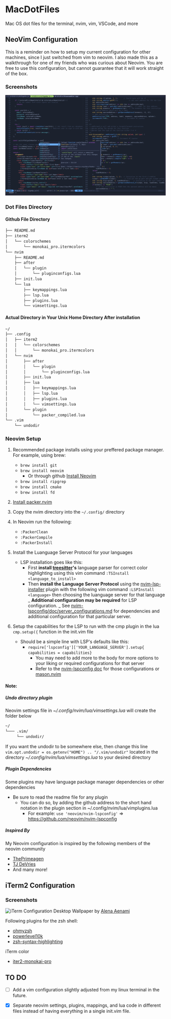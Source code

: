 # MacDotFiles

Mac OS dot files for the terminal, nvim, vim, VSCode, and more

## NeoVim Configuration

This is a reminder on how to setup my current configuration for other machines, since I just switched from vim to neovim. I also made this as a walkthrough for
one of my friends who was curious about Neovim.
You are free to use this configuration, but cannot guarantee that it will work straight of the box.

### Screenshots

![Neovim Configuration](/screenShots/neovimConfigScreen.png)

### Dot Files Directory

#### Github File Directory

```bash
├── README.md
├── iterm2
│   └── colorschemes
│       └── monokai_pro.itermcolors
└── nvim
    ├── README.md
    ├── after
    │   └── plugin
    │       └── pluginconfigs.lua
    ├── init.lua
    └── lua
        ├── keymappings.lua
        ├── lsp.lua
        ├── plugins.lua
        └── vimsettings.lua
```

#### Actual Directory in Your Unix Home Directory After installation

```bash
~/
├── .config
│   ├── iterm2
│   │   └── colorschemes
│   │       └── monokai_pro.itermcolors
│   └── nvim
│       ├── after
│       │   └── plugin
│       │       └── pluginconfigs.lua
│       ├── init.lua
│       ├── lua
│       │   ├── keymappings.lua
│       │   ├── lsp.lua
│       │   ├── plugins.lua
│       │   └── vimsettings.lua
│       └── plugin
│           └── packer_compiled.lua
└── .vim
    └── undodir
```

### Neovim Setup

1. Recommended package installs using your preffered package manager. For example, using brew:
   - `brew install git`
   - `brew install neovim`
     - Or through github [Install Neovim](https://github.com/neovim/neovim/wiki/Installing-Neovim)
   - `brew install ripgrep`
   - `brew install cmake`
   - `brew install fd`

2. [Install packer.nvim](https://github.com/wbthomason/packer.nvim)

3. Copy the nvim directory into the `~/.config/` directory

4. In Neovim run the following:
   - `:PackerClean`
   - `:PackerCompile`
   - `:PackerInstall`

5. Install the Luanguage Server Protocol for your languages
   - LSP installation goes like this:
     - First **install [treesitter](https://github.com/nvim-treesitter/nvim-treesitter)'s** language parser for correct
       color highlighting using this vim command `:TSInstall <language_to_install>`
     - Then **install the Language Server Protocol** using the [nvim-lsp-installer](https://github.com/williamboman/nvim-lsp-installer)
       plugin with the following vim command `:LSPInstall <language>` then choosing the luanguage server for that language
       _ **Additional configuration may be required** for LSP configuration.
       _ See [nvim-lspconfig/doc/server_configurations.md](https://github.com/neovim/nvim-lspconfig/blob/master/doc/server_configurations.md#remark_ls)
       for dependencies and additional configuration for that particular server.

6. Setup the capabilities for the LSP to run with the cmp plugin in the lua `cmp.setup({` function in the init.vim file
   - Should be a simple line with LSP's defaults like this:
     - `require['lspconfig']['YOUR_LANGUAGE_SERVER'].setup{ capabilities = capabilities}`
       - You may need to add more to the body for more options to your liking or required configurations for that server
       - Refer to the [nvim-lspconfig doc](https://github.com/neovim/nvim-lspconfig/blob/master/doc/server_configurations.md#remark_ls) for those configurations
         or [mason.nvim](https://github.com/williamboman/mason.nvim)

#### Note:
##### Undo directory plugin
Neovim settings file in _~/.config/nvim/lua/vimsettings.lua_ will create the folder below

```bash
~/
└─── .vim/
     └── undodir/
```

If you want the undodir to be somewhere else, then change this line
`vim.opt.undodir = os.getenv("HOME") .. "/.vim/undodir"`
located in the directory _~/.config/nvim/lua/vimsettings.lua_ to your desired directory

##### Plugin Dependencies

Some plugins may have language package manager dependencies or other dependencies

- Be sure to read the readme file for any plugin
  - You can do so, by adding the github address to the short hand notation in the plugin section in ~/.config/nvim/lua/vimplugins.lua
    - For example: `use 'neovim/nvim-lspconfig'` => https://github.com/neovim/nvim-lspconfig

##### Inspired By
My Neovim configuration is inspired by the following members of the neovim community

- [ThePrimeagen](https://github.com/ThePrimeagen)
- [TJ DeVries](https://github.com/tjdevries)
- And many more!

## iTerm2 Configuration

### Screenshots

![iTerm Configuration](/screenShots/iTerm2ConfigScreen.png)
Desktop Wallpaper by [Alena Aenami](https://www.artstation.com/aenamiart)

Following plugins for the zsh shell:

- [ohmyzsh](https://github.com/ohmyzsh/ohmyzsh)
- [powerlevel10k](https://github.com/romkatv/powerlevel10k)
- [zsh-syntax-highlighting](https://github.com/zsh-users/zsh-syntax-highlighting)

iTerm color

- [iter2-monokai-pro](https://github.com/ayatmaulana/iterm2-monokai-pro)

## TO DO

- [ ] Add a vim configuration slightly adjusted from my linux terminal in the future.

- [x] Separate neovim settings, plugins, mappings, and lua code in different files instead of having everything in a single init.vim file. 
